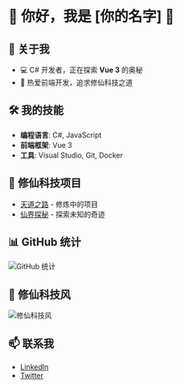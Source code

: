 # 🌌 你好，我是 [你的名字] 🌌

## 🚀 关于我
- 💻 C# 开发者，正在探索 **Vue 3** 的奥秘
- 🌟 热爱前端开发，追求修仙科技之道

## 🛠️ 我的技能
- **编程语言**: C#, JavaScript
- **前端框架**: Vue 3
- **工具**: Visual Studio, Git, Docker

## 🌠 修仙科技项目
- [天道之路](项目链接) - 修炼中的项目
- [仙界探秘](项目链接) - 探索未知的奇迹

## 📊 GitHub 统计
![GitHub 统计](https://github-readme-stats.vercel.app/api?username=你的用户名&show_icons=true&theme=radical)

## 🌌 修仙科技风
![修仙科技风](https://raw.githubusercontent.com/username/repository/main/image.jpg) <!-- 替换为你喜欢的修仙科技风格的图片链接 -->

## 📫 联系我
- [LinkedIn](你的LinkedIn链接)
- [Twitter](你的Twitter链接)
